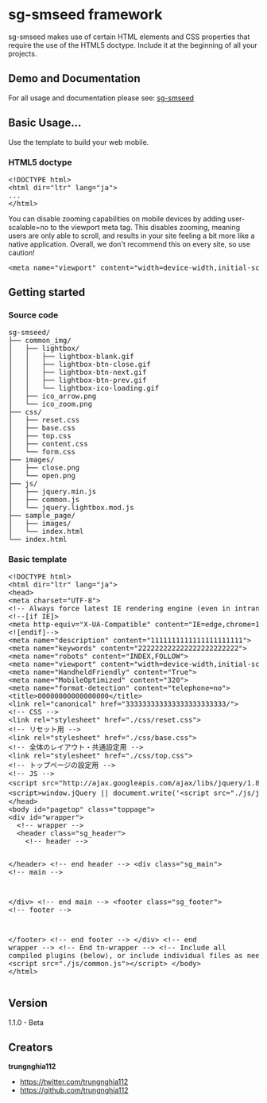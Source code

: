 <h1>sg-smseed framework</h1>
<p>sg-smseed makes use of certain HTML elements and CSS properties that require the use of the HTML5 doctype. Include it at the beginning of all your projects.</p>
<h2>Demo and Documentation</h2>
For all usage and documentation please see: <a href="http://cdg2.demopage.jp/html/vietnam/nghia/sg-smdoc/">sg-smseed</a>
<h2>Basic Usage...</h2>
<p>Use the template to build your web mobile.</p>
<h3>HTML5 doctype</h3>
<pre>&lt;!DOCTYPE html&gt;<br />&lt;html dir=&quot;ltr&quot; lang=&quot;ja&quot;&gt;
...  
&lt;/html&gt;</pre>
<p>You can disable zooming capabilities on mobile devices by adding user-scalable=no to the viewport meta tag. This disables zooming, meaning users are only able to scroll, and results in your site feeling a bit more like a native application. Overall, we don't recommend this on every site, so use caution!</p>
<pre>&lt;meta name=&quot;viewport&quot; content=&quot;width=device-width,initial-scale=1.0,minimum-scale=1.0,maximum-scale=2.0,user-scalable=yes&quot;&gt;</pre>
<h2>Getting started</h2>
<h3>Source code</h3>
<pre>sg-smseed/  
├── common_img/
│   ├── lightbox/
│   │   ├── lightbox-blank.gif
│   │   ├── lightbox-btn-close.gif
│   │   ├── lightbox-btn-next.gif
│   │   ├── lightbox-btn-prev.gif
│   │   └── lightbox-ico-loading.gif
│   ├── ico_arrow.png
│   └── ico_zoom.png
├── css/
│   ├── reset.css
│   ├── base.css
│   ├── top.css
│   ├── content.css
│   └── form.css
├── images/
│   ├── close.png
│   └── open.png
├── js/
│   ├── jquery.min.js
│   ├── common.js
│   └── jquery.lightbox.mod.js
├── sample_page/
│   ├── images/
│   └── index.html
└── index.html</pre>
<h3>Basic template</h3>
<pre>&lt;!DOCTYPE html&gt;
&lt;html dir=&quot;ltr&quot; lang=&quot;ja&quot;&gt;
&lt;head&gt;
&lt;meta charset=&quot;UTF-8&quot;&gt;
&lt;!-- Always force latest IE rendering engine (even in intranet) &amp; Chrome Frame --&gt;
&lt;!--[if IE]&gt;
&lt;meta http-equiv=&quot;X-UA-Compatible&quot; content=&quot;IE=edge,chrome=1&quot;&gt;
&lt;![endif]--&gt;
&lt;meta name=&quot;description&quot; content=&quot;1111111111111111111111&quot;&gt;
&lt;meta name=&quot;keywords&quot; content=&quot;222222222222222222222222&quot;&gt;
&lt;meta name=&quot;robots&quot; content=&quot;INDEX,FOLLOW&quot;&gt;
&lt;meta name=&quot;viewport&quot; content=&quot;width=device-width,initial-scale=1.0,minimum-scale=1.0,maximum-scale=2.0,user-scalable=yes&quot;&gt;
&lt;meta name=&quot;HandheldFriendly&quot; content=&quot;True&quot;&gt;
&lt;meta name=&quot;MobileOptimized&quot; content=&quot;320&quot;&gt;
&lt;meta name=&quot;format-detection&quot; content=&quot;telephone=no&quot;&gt;
&lt;title&gt;00000000000000000&lt;/title&gt;
&lt;link rel=&quot;canonical&quot; href=&quot;333333333333333333333333/&quot;&gt;
&lt;!-- CSS --&gt;
&lt;link rel=&quot;stylesheet&quot; href=&quot;./css/reset.css&quot;&gt;
&lt;!-- リセット用 --&gt;
&lt;link rel=&quot;stylesheet&quot; href=&quot;./css/base.css&quot;&gt;
&lt;!-- 全体のレイアウト・共通設定用 --&gt;
&lt;link rel=&quot;stylesheet&quot; href=&quot;./css/top.css&quot;&gt;
&lt;!-- トップページの設定用 --&gt;
&lt;!-- JS --&gt;
&lt;script src=&quot;http://ajax.googleapis.com/ajax/libs/jquery/1.8/jquery.min.js&quot;&gt;&lt;/script&gt;&lt;!-- jQueryの読み込み --&gt;
&lt;script&gt;window.jQuery || document.write('&lt;script src=&quot;./js/jquery.min.js&quot;&gt;&lt;\/script&gt;')&lt;/script&gt;&lt;!-- 上記CDNダウン時のフォールバック --&gt;
&lt;/head&gt;
&lt;body id=&quot;pagetop&quot; class=&quot;toppage&quot;&gt;
&lt;div id=&quot;wrapper&quot;&gt;
  &lt;!-- wrapper --&gt;
  &lt;header class=&quot;sg_header&quot;&gt;
    &lt;!-- header --&gt;
 
  &lt;/header&gt;
  &lt;!-- end header --&gt;
  &lt;div class=&quot;sg_main&quot;&gt;
    &lt;!-- main --&gt;
 
  &lt;/div&gt;
  &lt;!-- end main --&gt;
  &lt;footer class=&quot;sg_footer&quot;&gt;
    &lt;!-- footer --&gt;
 
  &lt;/footer&gt;
  &lt;!-- end footer --&gt;
&lt;/div&gt;
&lt;!-- end wrapper --&gt;
&lt;!-- End tn-wrapper --&gt;
&lt;!-- Include all compiled plugins (below), or include individual files as needed --&gt;
&lt;script src=&quot;./js/common.js&quot;&gt;&lt;/script&gt;
&lt;/body&gt;
&lt;/html&gt;</pre>
<h2>Version</h2>
<p>1.1.0 - Beta</p>
<h2>Creators</h2>
<p><strong>trungnghia112</strong></p>
<ul>
<li><a href="https://twitter.com/trungnghia112">https://twitter.com/trungnghia112</a></li>
<li><a href="https://github.com/trungnghia112">https://github.com/trungnghia112</a></li>
</ul>